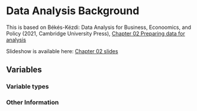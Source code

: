 # Data Analysis Background

This is based on Békés-Kézdi: Data Analysis for Business, Econoomics, and Policy (2021, Cambridge University Press),  [Chapter 02 Preparing data for analysis](https://gabors-data-analysis.com/chapters/#chapter-02-preparing-data-for-analysis)

Slideshow is available here: [Chapter 02 slides](https://gabors-data-analysis.com/images/slides-public/da-public-slides-ch02-v3-2023.pdf)

## Variables


### Variable types


### Other Information


